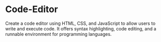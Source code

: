 # Code-Editor
Create a code editor using HTML, CSS, and JavaScript to allow users to write and execute code. It offers syntax highlighting, code editing, and a runnable environment for programming languages.
